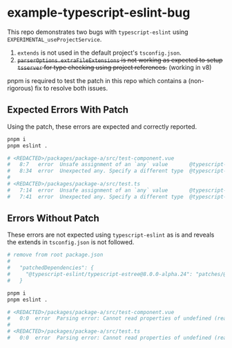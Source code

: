 # example-typescript-eslint-bug

This repo demonstrates two bugs with `typescript-eslint` using `EXPERIMENTAL_useProjectService`.

1. `extends` is not used in the default project's `tsconfig.json`.
2. ~~`parserOptions.extraFileExtensions` is not working as expected to setup
   `tsserver` for type checking using project references.~~ (working in v8)

pnpm is required to test the patch in this repo which contains a (non-rigorous)
fix to resolve both issues.

## Expected Errors With Patch

Using the patch, these errors are expected and correctly reported.

```sh
pnpm i
pnpm eslint .

# <REDACTED>/packages/package-a/src/test-component.vue
#   8:7   error  Unsafe assignment of an `any` value       @typescript-eslint/no-unsafe-assignment
#   8:34  error  Unexpected any. Specify a different type  @typescript-eslint/no-explicit-any
#
# <REDACTED>/packages/package-a/src/test.ts
#   7:14  error  Unsafe assignment of an `any` value       @typescript-eslint/no-unsafe-assignment
#   7:41  error  Unexpected any. Specify a different type  @typescript-eslint/no-explicit-any
```

## Errors Without Patch

These errors are not expected using `typescript-eslint` as is and reveals the extends
in `tsconfig.json` is not followed.

```sh
# remove from root package.json
#
#   "patchedDependencies": {
#     "@typescript-eslint/typescript-estree@8.0.0-alpha.24": "patches/@typescript-eslint__typescript-estree@8.0.0-alpha.24.patch"
#   }

pnpm i
pnpm eslint .

# <REDACTED>/packages/package-a/src/test-component.vue
#   0:0  error  Parsing error: Cannot read properties of undefined (reading 'target')
# 
# <REDACTED>/packages/package-a/src/test.ts
#   0:0  error  Parsing error: Cannot read properties of undefined (reading 'target')
```
